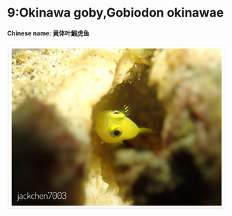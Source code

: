 # 9:Okinawa goby,Gobiodon okinawae

#### Chinese name:  黄体叶鰕虎鱼

![](../../.gitbook/assets/yellow-pygmy-goby.jpg)

